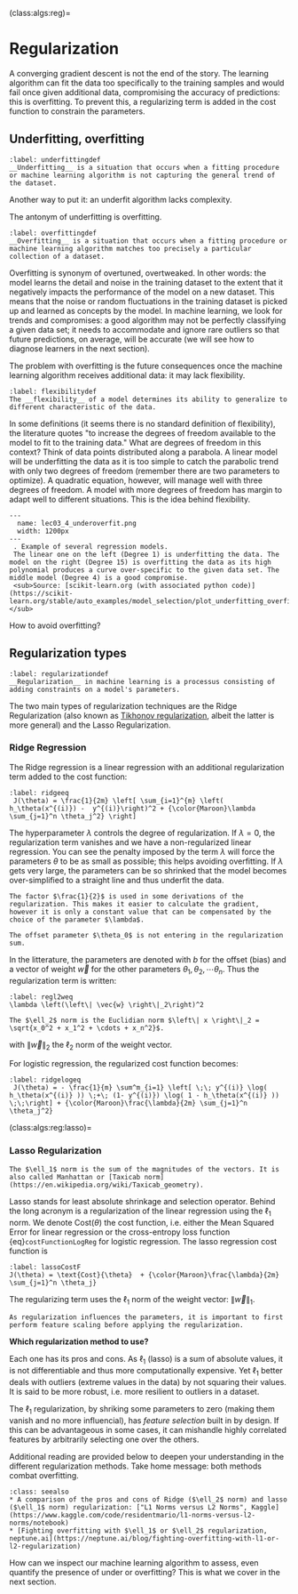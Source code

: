 (class:algs:reg)=
# Regularization

A converging gradient descent is not the end of the story. The learning algorithm can fit the data too specifically to the training samples and would fail once given additional data, compromising the accuracy of predictions: this is overfitting. To prevent this, a regularizing term is added in the cost function to constrain the parameters. 

## Underfitting, overfitting

````{prf:definition}
:label: underfittingdef
__Underfitting__ is a situation that occurs when a fitting procedure or machine learning algorithm is not capturing the general trend of the dataset.  
````
Another way to put it: an underfit algorithm lacks complexity.

The antonym of underfitting is overfitting.

````{prf:definition}
:label: overfittingdef
__Overfitting__ is a situation that occurs when a fitting procedure or machine learning algorithm matches too precisely a particular collection of a dataset. 
````

Overfitting is synonym of overtuned, overtweaked. In other words: the model learns the detail and noise in the training dataset to the extent that it negatively impacts the performance of the model on a new dataset. This means that the noise or random fluctuations in the training dataset is picked up and learned as concepts by the model. 
In machine learning, we look for trends and compromises: a good algorithm may not be perfectly classifying a given data set; it needs to accommodate and ignore rare outliers so that future predictions, on average, will be accurate (we will see how to diagnose learners in the next section).

The problem with overfitting is the future consequences once the machine learning algorithm receives additional data: it may lack flexibility.

````{prf:definition}
:label: flexibilitydef
The __flexibility__ of a model determines its ability to generalize to different characteristic of the data.
````
In some definitions (it seems there is no standard definition of flexibility), the literature quotes "to increase the degrees of freedom available to the model to fit to the training data." What are degrees of freedom in this context? Think of data points distributed along a parabola. A linear model will be underfitting the data as it is too simple to catch the parabolic trend with only two degrees of freedom (remember there are two parameters to optimize). A quadratic equation, however, will manage well with three degrees of freedom. A model with more degrees of freedom has margin to adapt well to different situations. This is the idea behind flexibility. 


```{figure} ../images/lec03_4_underoverfit.png
---
  name: lec03_4_underoverfit.png
  width: 1200px
---
 . Example of several regression models.  
 The linear one on the left (Degree 1) is underfitting the data. The model on the right (Degree 15) is overfitting the data as its high polynomial produces a curve over-specific to the given data set. The middle model (Degree 4) is a good compromise.  
 <sub>Source: [scikit-learn.org (with associated python code)](https://scikit-learn.org/stable/auto_examples/model_selection/plot_underfitting_overfitting.html)</sub>
```
How to avoid overfitting? 

## Regularization types
````{prf:definition}
:label: regularizationdef
__Regularization__ in machine learning is a processus consisting of adding constraints on a model's parameters.  
````

The two main types of regularization techniques are the Ridge Regularization (also known as [Tikhonov regularization](https://en.wikipedia.org/wiki/Tikhonov_regularization), albeit the latter is more general) and the Lasso Regularization. 

### Ridge Regression
The Ridge regression is a linear regression with an additional regularization term added to the cost function:
```{math}
:label: ridgeeq
 J(\theta) = \frac{1}{2m} \left[ \sum_{i=1}^{m} \left( h_\theta(x^{(i)}) -  y^{(i)}\right)^2 + {\color{Maroon}\lambda \sum_{j=1}^n \theta_j^2} \right]
```
The hyperparameter $\lambda$ controls the degree of regularization. If $\lambda = 0$, the regularization term vanishes and we have a non-regularized linear regression. You can see the penalty imposed by the term $\lambda$ will force the parameters $\theta$ to be as small as possible; this helps avoiding overfitting. If $\lambda$ gets very large, the parameters can be so shrinked that the model becomes over-simplified to a straight line and thus underfit the data.

```{note}
The factor $\frac{1}{2}$ is used in some derivations of the regularization. This makes it easier to calculate the gradient, however it is only a constant value that can be compensated by the choice of the parameter $\lambda$.
```

```{warning}
The offset parameter $\theta_0$ is not entering in the regularization sum. 
```
In the litterature, the parameters are denoted with $b$ for the offset (bias) and a vector of weight $\vec{w}$ for the other parameters $\theta_1, \theta_2, \cdots \theta_n$. Thus the regularization term is written:

```{math}
:label: regl2weq
\lambda \left(\left\| \vec{w} \right\|_2\right)^2
```
````{margin}
The $\ell_2$ norm is the Euclidian norm $\left\| x \right\|_2 = \sqrt{x_0^2 + x_1^2 + \cdots + x_n^2}$.
````
with $\left\| \vec{w} \right\|_2$ the $\ell_2$ norm of the weight vector.

For logistic regression, the regularized cost function becomes:
```{math}
:label: ridgelogeq
 J(\theta) = - \frac{1}{m} \sum^m_{i=1} \left[ \;\; y^{(i)} \log( h_\theta(x^{(i)} )) \;+\; (1- y^{(i)}) \log( 1 - h_\theta(x^{(i)} )) \;\;\right] + {\color{Maroon}\frac{\lambda}{2m} \sum_{j=1}^n \theta_j^2}
```
(class:algs:reg:lasso)=
### Lasso Regularization
````{margin}
The $\ell_1$ norm is the sum of the magnitudes of the vectors. It is also called Manhattan or [Taxicab norm](https://en.wikipedia.org/wiki/Taxicab_geometry).
````
Lasso stands for least absolute shrinkage and selection operator. Behind the long acronym is a regularization of the linear regression using the $\ell_1$ norm. We denote Cost($\theta$) the cost function, i.e. either the Mean Squared Error for linear regression or the cross-entropy loss function {eq}`costFunctionLogReg` for logistic regression. The lasso regression cost function is
```{math}
:label: lassoCostF
J(\theta) = \text{Cost}{\theta}  + {\color{Maroon}\frac{\lambda}{2m} \sum_{j=1}^n \theta_j}
```
The regularizing term uses the $\ell_1$ norm of the weight vector: $\left\| \vec{w} \right\|_1$.


````{warning}
As regularization influences the parameters, it is important to first perform feature scaling before applying the regularization.  
````

__Which regularization method to use?__  

Each one has its pros and cons. As $\ell_1$ (lasso) is a sum of absolute values, it is not differentiable and thus more computationally expensive. Yet $\ell_1$ better deals with outliers (extreme values in the data) by not squaring their values. It is said to be more robust, i.e. more resilient to outliers in a dataset.

The $\ell_1$ regularization, by shriking some parameters to zero (making them vanish and no more influencial), has _feature selection_ built in by design. If this can be advantageous in some cases, it can mishandle highly correlated features by arbitrarily selecting one over the others.

Additional reading are provided below to deepen your understanding in the different regularization methods. Take home message: both methods combat overfitting.

```{admonition} Learn more
:class: seealso
* A comparison of the pros and cons of Ridge ($\ell_2$ norm) and lasso ($\ell_1$ norm) regularization: ["L1 Norms versus L2 Norms", Kaggle](https://www.kaggle.com/code/residentmario/l1-norms-versus-l2-norms/notebook)
* [Fighting overfitting with $\ell_1$ or $\ell_2$ regularization, neptune.ai](https://neptune.ai/blog/fighting-overfitting-with-l1-or-l2-regularization)
```

How can we inspect our machine learning algorithm to assess, even quantify the presence of under or overfitting? This is what we cover in the next section.



